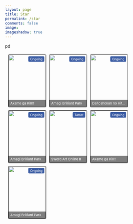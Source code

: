 ```yaml
---
layout: page
title: Star
permalink: /star
comments: false
image: 
imageshadow: true
---
```

<style>
#recomanim {
    margin: 1% 1% 0px;
}
.stat {
    position: absolute;
    z-index: 10;
    color: #FFF;
    padding: 3px 6px;
    font-size: 10px;
    border-radius: 3px;
    top: 5px;
    right: 5px;
}
.recobox {
    margin-bottom: 20px;
    padding: 5px;
    background-image: linear-gradient(to bottom, #E8E8E8 0px, #F5F5F5 100%);
    background-repeat: repeat-x;
    border: 1px solid #DBDBDB;
    box-shadow: 0px 1px 3px rgba(0, 0, 0, 0.05) inset, 0px 1px 0px rgba(255, 255, 255, 0.1);
}
.anim {
    float: left;
    margin: 5px;
    border: 1px solid #000;
    border-radius: 3px;
    position: relative;
    width: 122px;
    height: 171px;
    overflow: hidden;
}
.stat.ongo {
    background: none repeat scroll 0% 0% #3B5CA3;
}
.anim a {
    display: block;
    font-size: 0px;
}
.anim img {
    width: 100%;
    height: 100%;
}
.anim p {
    margin: 0px;
    font-size: 11px;
    background: none repeat scroll 0% 0% rgba(0, 0, 0, 0.5);
    color: #FFF;
    position: absolute;
    bottom: 0px;
    z-index: 200;
    padding: 4px 6px 5px;
    width: 110px;
    overflow: hidden;
    text-overflow: ellipsis;
    white-space: nowrap;
}
</style>
pd<br/>

<div id='recomanim'>
<div class='anim'>
<span class='stat ongo'>Ongoing</span>
<a href='#'>
<img src='https://3.bp.blogspot.com/-pgOYhL93t_8/XkvYBi_YbfI/AAAAAAAACSQ/S1NfBWCylm0CMcxDjfu1WxuJzy1-85PxACNcBGAsYHQ/s400-rw/oresuki.jpg' title='Akame ga Kill!!'/>
<p>Akame ga Kill!!</p>
</a>
</div>
<div class='anim'>
<span class='stat ongo'>Ongoing</span>
<a href='#'>
<img src='https://blogger.googleusercontent.com/img/a/AVvXsEg6zrqrCnJtamu09qsUz2UAFD_hz2788RGi93dthvB8S20DB_r8o74IE9SNWwDkn_FxjWAFwZzfR_h3k1EvDoB0Gonq__1SfWh9xl2jZ02QD0HitmN8DZHVsidXp1D4YAC0wYtcly60v5iAjxx_YweZlXR4nTSn_KVx3TU4f3NOE6coqhtYQpjvskEWiw=s400-rw' title='Amagi Brilliant Park'/>
<p>Amagi Brilliant Park</p>
</a>
</div>
<div class='anim'>
<span class='stat ongo'>Ongoing</span>
<a href='#'>
<img src='https://blogger.googleusercontent.com/img/a/AVvXsEi5xt8lpdZClyDzvQTvobJjHYIy29YMsYfz3u6-09uRGrptu9nsIeeDBoHikuESGUUOjyLlPOBif2UZZ8yWLxObC1urIdqYw3_Yre4_vzFEBNjzbZodU5DBCTlnGo25azC3zDoE2HoVyT3Hel8f5eaPZQhbMCCn6BTdPTBBY8B2krrZjcQTephi11j-wA=s400-rw' title='Daitoshokan no Hitsujikai'/>
<p>Daitoshokan no Hitsujikai</p>
</a>
</div>
<div class='anim'>
<span class='stat ongo'>Ongoing</span>
<a href='#'>
<img src='https://blogger.googleusercontent.com/img/a/AVvXsEg6zrqrCnJtamu09qsUz2UAFD_hz2788RGi93dthvB8S20DB_r8o74IE9SNWwDkn_FxjWAFwZzfR_h3k1EvDoB0Gonq__1SfWh9xl2jZ02QD0HitmN8DZHVsidXp1D4YAC0wYtcly60v5iAjxx_YweZlXR4nTSn_KVx3TU4f3NOE6coqhtYQpjvskEWiw=s400-rw' title='Amagi Brilliant Park'/>
<p>Amagi Brilliant Park</p>
</a>
</div>
<div class='anim'>
<span class='stat ongo'>Tamat</span>
<a href='#'>
<img src='https://blogger.googleusercontent.com/img/a/AVvXsEjzDo8LZSfoGAVq6NKsGa6VXC8SZUvtVheYhLi3U8tXD5aX_ANdTgi1yQpnF0CmvO-6JXGR7j22zgrHzFCEkvSIOLDwG78gAaBp0BUmyMSYWBDSOZ7ZngvvgLzS4N_e_hqp9Ar3NFPlayOjvM2VTel6wFQUMm-PEeOIl7i5zNtPs5fgQJt6GXIoKVkePA=s400-rw' title='Sword Art Online II'/>
<p>Sword Art Online II</p>
</a>
</div>
<div class='anim'>
<span class='stat ongo'>Ongoing</span>
<a href='#'>
<img src='https://3.bp.blogspot.com/-pgOYhL93t_8/XkvYBi_YbfI/AAAAAAAACSQ/S1NfBWCylm0CMcxDjfu1WxuJzy1-85PxACNcBGAsYHQ/s400-rw/oresuki.jpg' title='Akame ga Kill!!'/>
<p>Akame ga Kill!!</p>
</a>
</div>
<div class='anim'>
<span class='stat ongo'>Ongoing</span>
<a href='#'>
<img src='https://blogger.googleusercontent.com/img/a/AVvXsEg6zrqrCnJtamu09qsUz2UAFD_hz2788RGi93dthvB8S20DB_r8o74IE9SNWwDkn_FxjWAFwZzfR_h3k1EvDoB0Gonq__1SfWh9xl2jZ02QD0HitmN8DZHVsidXp1D4YAC0wYtcly60v5iAjxx_YweZlXR4nTSn_KVx3TU4f3NOE6coqhtYQpjvskEWiw=s400-rw' title='Amagi Brilliant Park'/>
<p>Amagi Brilliant Park</p>
</a>
</div>
</div>

<br />
